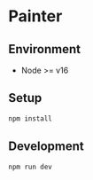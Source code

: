 # Painter

## Environment

* Node &gt;= v16

## Setup

```bash
npm install
```
## Development

```bash
npm run dev
```